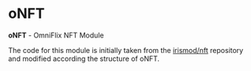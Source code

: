 # oNFT

**oNFT** - OmniFlix NFT Module

The code for this module is initially taken from the [irismod/nft](https://github.com/irismod/nft) repository and modified according the structure of oNFT.
